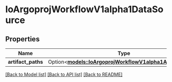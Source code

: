 # IoArgoprojWorkflowV1alpha1DataSource

## Properties

Name | Type | Description | Notes
------------ | ------------- | ------------- | -------------
**artifact_paths** | Option<[**models::IoArgoprojWorkflowV1alpha1ArtifactPaths**](io.argoproj.workflow.v1alpha1.ArtifactPaths.md)> |  | [optional]

[[Back to Model list]](../README.md#documentation-for-models) [[Back to API list]](../README.md#documentation-for-api-endpoints) [[Back to README]](../README.md)


